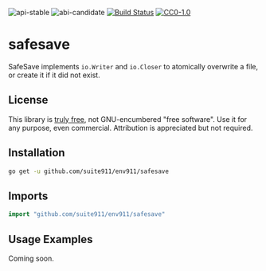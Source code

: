 ![api-stable](https://rawgit.com/suite911/assets/master/shields/api-stable-brightgreen.svg)
![abi-candidate](https://rawgit.com/suite911/assets/master/shields/abi-candidate-green.svg)
[![Build Status](https://travis-ci.org/suite911/env911.svg?branch=master)](https://travis-ci.org/suite911/env911)
[![CC0-1.0](https://rawgit.com/suite911/assets/master/shields/license-cc0--1.0-efbfff.svg)](https://raw.githubusercontent.com/suite911/cloud911/master/LICENSE.txt)

# safesave
SafeSave implements `io.Writer` and `io.Closer` to atomically overwrite a file, or create it if it did not exist.

## License
This library is [truly free](https://creativecommons.org/publicdomain/zero/1.0/), not GNU-encumbered "free software".  Use it for any purpose, even commercial.  Attribution is appreciated but not required.

## Installation
```sh
go get -u github.com/suite911/env911/safesave
```

## Imports
```go
import "github.com/suite911/env911/safesave"
```

## Usage Examples
Coming soon.
